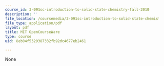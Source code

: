 ```yaml
---
course_id: 3-091sc-introduction-to-solid-state-chemistry-fall-2010
description: ''
file_location: /coursemedia/3-091sc-introduction-to-solid-state-chemistry-fall-2010/8eb04f5329387332fb92dc4677eb2461_MIT3_091SCF10Exam_1_Prob_5_300k.pdf
file_type: application/pdf
layout: pdf
title: MIT OpenCourseWare
type: course
uid: 8eb04f5329387332fb92dc4677eb2461

---
```

None